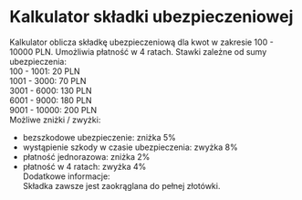 # Kalkulator składki ubezpieczeniowej

Kalkulator oblicza składkę ubezpieczeniową dla kwot w zakresie 100 - 10000 PLN. Umożliwia płatność w 4 ratach. Stawki zależne od sumy ubezpieczenia:<br>
100 - 1001: 20 PLN<br>
1001 - 3000: 70 PLN<br>
3001 - 6000: 130 PLN<br>
6001 - 9000: 180 PLN<br>
9001 - 10000: 200 PLN<br>
Możliwe zniżki / zwyżki:<br>
- bezszkodowe ubezpieczenie: zniżka 5%<br>
- wystąpienie szkody w czasie ubezpieczenia: zwyżka 8%<br>
- płatność jednorazowa: zniżka 2%<br>
- płatność w 4 ratach: zwyżka 4%<br>
Dodatkowe informacje:<br>
Składka zawsze jest zaokrąglana do pełnej złotówki.

